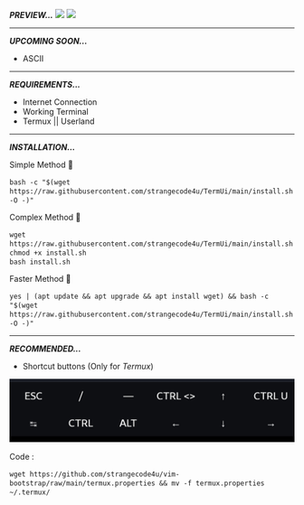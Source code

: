 **_PREVIEW..._**
<img src="https://github.com/strangecode4u/TermUi/blob/b4fa921762fce845198d606b32f34c0485ed53d7/screenshot.jpg">
<img src="https://github.com/strangecode4u/TermUi/blob/b4fa921762fce845198d606b32f34c0485ed53d7/dracula-terminal.jpg">

<hr>

**_UPCOMING SOON..._**
* ASCII

<hr>

**_REQUIREMENTS..._**
* Internet Connection
* Working Terminal
* Termux || Userland

<hr>

**_INSTALLATION..._**

Simple Method 🔻
```shell
bash -c "$(wget https://raw.githubusercontent.com/strangecode4u/TermUi/main/install.sh -O -)"
```

Complex Method 🔻
```shell
wget https://raw.githubusercontent.com/strangecode4u/TermUi/main/install.sh
chmod +x install.sh
bash install.sh
```

Faster Method 🔻
```shell
yes | (apt update && apt upgrade && apt install wget) && bash -c "$(wget https://raw.githubusercontent.com/strangecode4u/TermUi/main/install.sh -O -)"
```

<hr>

**_RECOMMENDED..._**
* Shortcut buttons (Only for *Termux*)
<img src=https://github.com/strangecode4u/vim-bootstrap/blob/da34adb04dec35ade0162e5078be60d5f944a056/buttons.jpg>

Code :
```shell
wget https://github.com/strangecode4u/vim-bootstrap/raw/main/termux.properties && mv -f termux.properties ~/.termux/
```
